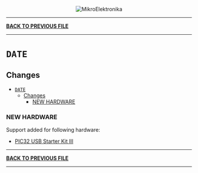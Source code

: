 <p align="center">
  <img src="http://www.mikroe.com/img/designs/beta/logo_small.png?raw=true" alt="MikroElektronika"/>
</p>

---

**[BACK TO PREVIOUS FILE](../changelog.md)**

---

# `DATE`

## Changes

- [`DATE`](#date)
  - [Changes](#changes)
    - [NEW HARDWARE](#new-hardware)

### NEW HARDWARE

Support added for following hardware:

+ [PIC32 USB Starter Kit III](https://mplab-discover.microchip.com/v2/item/com.microchip.portal.evalboard/com.microchip.subcategories.modules-and-peripherals.communication.usb/mcu08.dm320003-3/1.0.0?view=about)

---

**[BACK TO PREVIOUS FILE](../changelog.md)**

---
